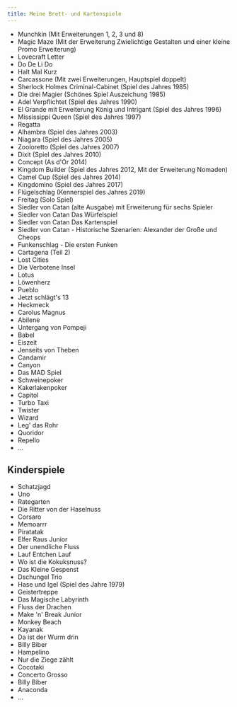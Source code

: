 ```yaml
---
title: Meine Brett- und Kartenspiele
---
```


* Munchkin (Mit Erweiterungen 1, 2, 3 und 8)
* Magic Maze (Mit der Erweiterung Zwielichtige Gestalten und einer kleine Promo Erweiterung)
* Lovecraft Letter
* Do De Li Do
* Halt Mal Kurz
* Carcassone (Mit zwei Erweiterungen, Hauptspiel doppelt)
* Sherlock Holmes Criminal-Cabinet (Spiel des Jahres 1985)
* Die drei Magier (Schönes Spiel Auszeichung 1985)
* Adel Verpflichtet (Spiel des Jahres 1990)
* El Grande mit Erweiterung König und Intrigant (Spiel des Jahres 1996)
* Mississippi Queen (Spiel des Jahres 1997)
* Regatta
* Alhambra (Spiel des Jahres 2003)
* Niagara (Spiel des Jahres 2005)
* Zooloretto (Spiel des Jahres 2007)
* Dixit (Spiel des Jahres 2010)
* Concept (As d'Or 2014)
* Kingdom Builder (Spiel des Jahres 2012, Mit der Erweiterung Nomaden)
* Camel Cup (Spiel des Jahres 2014)
* Kingdomino (Spiel des Jahres 2017)
* Flügelschlag (Kennerspiel des Jahres 2019)
* Freitag (Solo Spiel)
* Siedler von Catan (alte Ausgabe) mit Erweiterung für sechs Spieler
* Siedler von Catan Das Würfelspiel
* Siedler von Catan Das Kartenspiel
* Siedler von Catan - Historische Szenarien: Alexander der Große und Cheops
* Funkenschlag - Die ersten Funken
* Cartagena (Teil 2)
* Lost Cities
* Die Verbotene Insel
* Lotus
* Löwenherz
* Pueblo
* Jetzt schlägt's 13
* Heckmeck
* Carolus Magnus
* Abilene
* Untergang von Pompeji
* Babel
* Eiszeit
* Jenseits von Theben
* Candamir
* Canyon
* Das MAD Spiel
* Schweinepoker
* Kakerlakenpoker
* Capitol
* Turbo Taxi
* Twister
* Wizard
* Leg' das Rohr
* Quoridor
* Repello
* ...

## Kinderspiele
* Schatzjagd
* Uno
* Rategarten
* Die Ritter von der Haselnuss
* Corsaro
* Memoarrr
* Piratatak
* Elfer Raus Junior
* Der unendliche Fluss
* Lauf Entchen Lauf
* Wo ist die Kokuksnuss?
* Das Kleine Gespenst
* Dschungel Trio
* Hase und Igel (Spiel des Jahre 1979)
* Geistertreppe
* Das Magische Labyrinth
* Fluss der Drachen
* Make 'n' Break Junior
* Monkey Beach
* Kayanak
* Da ist der Wurm drin
* Billy Biber
* Hampelino
* Nur die Ziege zählt
* Cocotaki
* Concerto Grosso
* Billy Biber
* Anaconda
* ...

